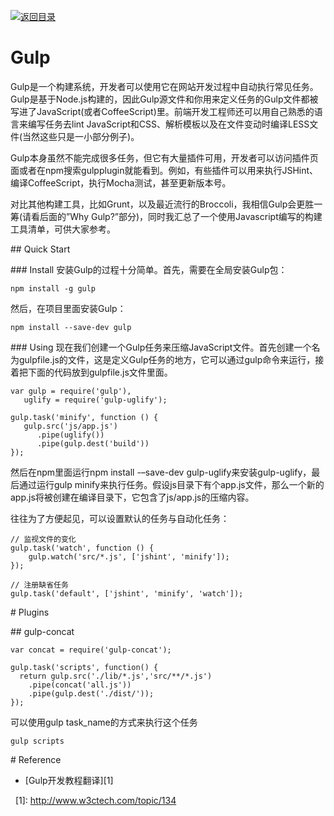 [![返回目录](https://parg.co/UYp)](https://github.com/wxyyxc1992/Web-Series/) 



# Gulp
Gulp是一个构建系统，开发者可以使用它在网站开发过程中自动执行常见任务。Gulp是基于Node.js构建的，因此Gulp源文件和你用来定义任务的Gulp文件都被写进了JavaScript(或者CoffeeScript)里。前端开发工程师还可以用自己熟悉的语言来编写任务去lint JavaScript和CSS、解析模板以及在文件变动时编译LESS文件(当然这些只是一小部分例子)。

Gulp本身虽然不能完成很多任务，但它有大量插件可用，开发者可以访问插件页面或者在npm搜索gulpplugin就能看到。例如，有些插件可以用来执行JSHint、编译CoffeeScript，执行Mocha测试，甚至更新版本号。

对比其他构建工具，比如Grunt，以及最近流行的Broccoli，我相信Gulp会更胜一筹(请看后面的”Why Gulp?”部分)，同时我汇总了一个使用Javascript编写的构建工具清单，可供大家参考。

## Quick Start

### Install
安装Gulp的过程十分简单。首先，需要在全局安装Gulp包：
```
npm install -g gulp
```
然后，在项目里面安装Gulp：
```
npm install --save-dev gulp
```

### Using
现在我们创建一个Gulp任务来压缩JavaScript文件。首先创建一个名为gulpfile.js的文件，这是定义Gulp任务的地方，它可以通过gulp命令来运行，接着把下面的代码放到gulpfile.js文件里面。

```
var gulp = require('gulp'),
   uglify = require('gulp-uglify');

gulp.task('minify', function () {
   gulp.src('js/app.js')
      .pipe(uglify())
      .pipe(gulp.dest('build'))
});
```

然后在npm里面运行npm install -–save-dev gulp-uglify来安装gulp-uglify，最后通过运行gulp minify来执行任务。假设js目录下有个app.js文件，那么一个新的app.js将被创建在编译目录下，它包含了js/app.js的压缩内容。

往往为了方便起见，可以设置默认的任务与自动化任务：
```
// 监视文件的变化
gulp.task('watch', function () {
    gulp.watch('src/*.js', ['jshint', 'minify']);
});

// 注册缺省任务
gulp.task('default', ['jshint', 'minify', 'watch']);
```

# Plugins

## gulp-concat

```
var concat = require('gulp-concat');
 
gulp.task('scripts', function() {
  return gulp.src('./lib/*.js','src/**/*.js')
    .pipe(concat('all.js'))
    .pipe(gulp.dest('./dist/'));
});
```
可以使用gulp task_name的方式来执行这个任务
```
gulp scripts
```



# Reference


- [Gulp开发教程翻译][1]


  [1]: http://www.w3ctech.com/topic/134
